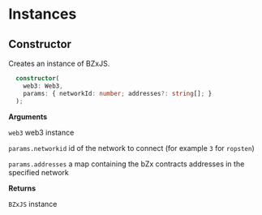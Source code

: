 # Instances

## Constructor

Creates an instance of BZxJS.

```typescript
  constructor(
    web3: Web3,
    params: { networkId: number; addresses?: string[]; }
  );
```

**Arguments**

`web3` web3 instance

`params.networkid` id of the network to connect \(for example `3` for `ropsten`\)

`params.addresses` a map containing the bZx contracts addresses in the specified network

**Returns**

`BZxJS` instance

